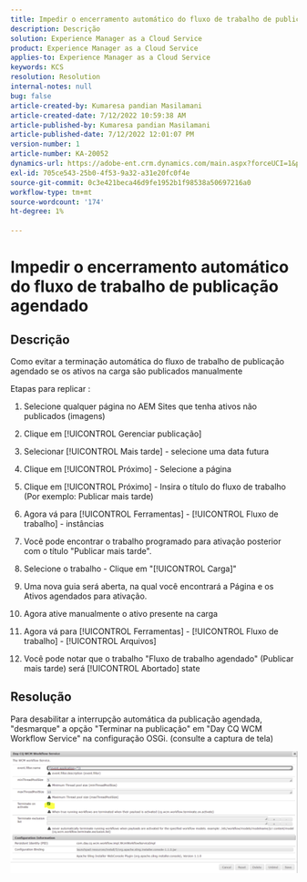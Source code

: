 ```yaml
---
title: Impedir o encerramento automático do fluxo de trabalho de publicação agendado
description: Descrição
solution: Experience Manager as a Cloud Service
product: Experience Manager as a Cloud Service
applies-to: Experience Manager as a Cloud Service
keywords: KCS
resolution: Resolution
internal-notes: null
bug: false
article-created-by: Kumaresa pandian Masilamani
article-created-date: 7/12/2022 10:59:38 AM
article-published-by: Kumaresa pandian Masilamani
article-published-date: 7/12/2022 12:01:07 PM
version-number: 1
article-number: KA-20052
dynamics-url: https://adobe-ent.crm.dynamics.com/main.aspx?forceUCI=1&pagetype=entityrecord&etn=knowledgearticle&id=8202b9b5-d101-ed11-82e4-00224809fe22
exl-id: 705ce543-25b0-4f53-9a32-a31e20fc0f4e
source-git-commit: 0c3e421beca46d9fe1952b1f98538a50697216a0
workflow-type: tm+mt
source-wordcount: '174'
ht-degree: 1%

---
```


# Impedir o encerramento automático do fluxo de trabalho de publicação agendado

## Descrição


Como evitar a terminação automática do fluxo de trabalho de publicação agendado se os ativos na carga são publicados manualmente

Etapas para replicar :

1. Selecione qualquer página no AEM Sites que tenha ativos não publicados (imagens)

2. Clique em [!UICONTROL Gerenciar publicação]

3. Selecionar [!UICONTROL Mais tarde] - selecione uma data futura

4. Clique em [!UICONTROL Próximo] - Selecione a página

5. Clique em [!UICONTROL Próximo] - Insira o título do fluxo de trabalho (Por exemplo: Publicar mais tarde)

6. Agora vá para [!UICONTROL Ferramentas] - [!UICONTROL Fluxo de trabalho] - instâncias

7. Você pode encontrar o trabalho programado para ativação posterior com o título &quot;Publicar mais tarde&quot;.

8. Selecione o trabalho - Clique em &quot;[!UICONTROL Carga]&quot;

9. Uma nova guia será aberta, na qual você encontrará a Página e os Ativos agendados para ativação.

10. Agora ative manualmente o ativo presente na carga

11. Agora vá para [!UICONTROL Ferramentas] - [!UICONTROL Fluxo de trabalho] - [!UICONTROL Arquivos]

12. Você pode notar que o trabalho &quot;Fluxo de trabalho agendado&quot; (Publicar mais tarde) será [!UICONTROL Abortado] state




## Resolução


Para desabilitar a interrupção automática da publicação agendada, &quot;desmarque&quot; a opção &quot;Terminar na publicação&quot; em &quot;Day CQ WCM Workflow Service&quot; na configuração OSGi. (consulte a captura de tela)



![](assets/d1e5b094-d901-ed11-82e4-00224809fe22.png)
